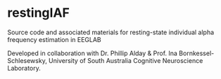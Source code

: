 # restingIAF
Source code and associated materials for resting-state individual alpha frequency estimation in EEGLAB

Developed in collaboration with Dr. Phillip Alday & Prof. Ina Bornkessel-Schlesewsky, University of South Australia Cognitive Neuroscience Laboratory.
